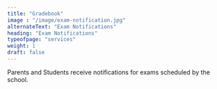 ```yaml
---
title: "Gradebook"
image : "/image/exam-notification.jpg"
alternateText: "Exam Notifications"
heading: "Exam Notifications"
typeofpage: "services"
weight: 1
draft: false
---
```


Parents and Students receive notifications for exams scheduled by the school.